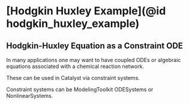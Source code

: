 # [Hodgkin Huxley Example](@id hodgkin_huxley_example)

## Hodgkin-Huxley Equation as a Constraint ODE
In many applications one may want to have coupled ODEs or algebraic equations associated with a chemical reaction network.

These can be used in Catalyst via constraint systems.

Constraint systems can be ModelingToolkit ODESystems or NonlinearSystems.